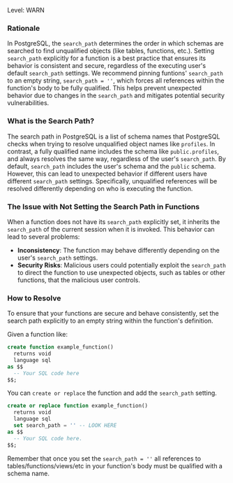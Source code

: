 
Level: WARN

### Rationale

In PostgreSQL, the `search_path` determines the order in which schemas are searched to find unqualified objects (like tables, functions, etc.). Setting `search_path` explicitly for a function is a best practice that ensures its behavior is consistent and secure, regardless of the executing user's default `search_path` settings. We recommend pinning funtions' `search_path` to an empty string, `search_path = ''`, which forces all references within the function's body to be fully qualified. This helps prevent unexpected behavior due to changes in the `search_path` and mitigates potential security vulnerabilities.

### What is the Search Path?

The search path in PostgreSQL is a list of schema names that PostgreSQL checks when trying to resolve unqualified object names like `profiles`. In contrast, a fully qualified name includes the schema like `public.profiles`, and always resolves the same way, regardless of the user's `search_path`. By default, `search_path` includes the user's schema and the `public` schema. However, this can lead to unexpected behavior if different users have different `search_path` settings. Specifically, unqualified references will be resolved differently depending on who is executing the function.

### The Issue with Not Setting the Search Path in Functions

When a function does not have its `search_path` explicitly set, it inherits the `search_path` of the current session when it is invoked. This behavior can lead to several problems:

- **Inconsistency**: The function may behave differently depending on the user's `search_path` settings.
- **Security Risks**: Malicious users could potentially exploit the `search_path` to direct the function to use unexpected objects, such as tables or other functions, that the malicious user controls.

### How to Resolve

To ensure that your functions are secure and behave consistently, set the search path explicitly to an empty string within the function's definition.

Given a function like:

```sql
create function example_function()
  returns void
  language sql
as $$
  -- Your SQL code here
$$;
```

You can `create or replace` the function and add the `search_path` setting.

```sql
create or replace function example_function()
  returns void
  language sql
  set search_path = '' -- LOOK HERE
as $$
  -- Your SQL code here.
$$;
```

Remember that once you set the `search_path = ''` all references to tables/functions/views/etc in your function's body must be qualified with a schema name.
